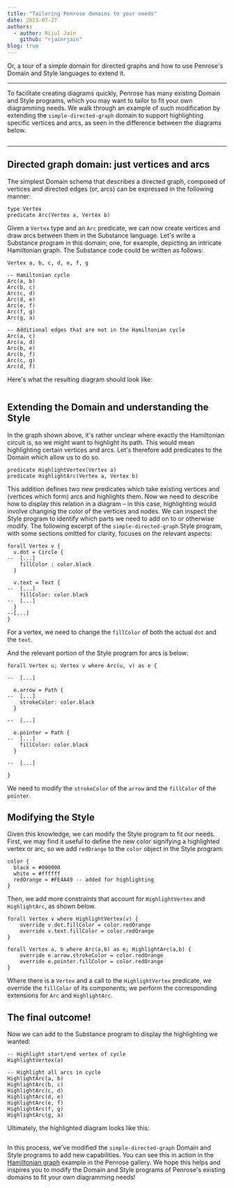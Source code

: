 ```yaml
---
title: "Tailoring Penrose domains to your needs"
date: 2023-07-27
authors:
  - author: Rijul Jain
    github: "rjainrjain"
blog: true
---
```


<script setup>

import hamiltonianCycle from "@penrose/examples/dist/graph-domain/other-examples/hamiltonian-cycle.trio.js";
import { defineComponent, ref } from "vue";
import StagedDiagram from "../src/components/StagedDiagram.vue";
import DemoWrapper from "../src/components/DemoWrapper.vue";
import Embed from "../src/components/Embed.vue";

const highlighted = {
  trio: {
    substance: hamiltonianCycle.substance,
    style: hamiltonianCycle.style[0].contents,
    domain: hamiltonianCycle.domain,
    variation: hamiltonianCycle.variation,
    //animate: false,
  },
  imageResolver: hamiltonianCycle.style[0].resolver,
}

const unhighlightedSubstance = "Vertex a, b, c, d, e, f, g\n\n-- Hamiltonian cycle\nArc(a, b)\nArc(b, c)\nArc(c, d)\nArc(d, e)\nArc(e, f)\nArc(f, g)\nArc(g, a)\n\n-- Additional arcs that are not in the Hamiltonian cycle\nArc(a, c)\nArc(a, d)\nArc(b, e)\nArc(b, f)\nArc(c, g)\nArc(d, f)\n\nAutoLabel All";

const unhighlighted = {
  trio: {
    substance: unhighlightedSubstance,
    style: hamiltonianCycle.style[0].contents,
    domain: hamiltonianCycle.domain,
    variation: hamiltonianCycle.variation,
    //animate: false,
  },
  imageResolver: hamiltonianCycle.style[0].resolver,
}

</script>

<BlogMeta  />

Or, a tour of a simple domain for directed graphs and how to use Penrose's Domain and Style languages to extend it.

---

To facilitate creating diagrams quickly, Penrose has many existing Domain and Style programs, which you may want to tailor to fit your own diagramming needs. We walk through an example of such modification by extending the `simple-directed-graph` domain to support highlighting specific vertices and arcs, as seen in the difference between the diagrams below.

<div style="display: grid;   grid-template-columns: repeat(auto-fit, minmax(320px, 1fr)); grid-gap: 20px">
<Embed :trio=unhighlighted.trio  />
<Embed :trio=highlighted.trio />
</div>

---

## Directed graph domain: just vertices and arcs

The simplest Domain schema that describes a directed graph, composed of vertices and directed edges (or, arcs) can be expressed in the following manner:

```domain
type Vertex
predicate Arc(Vertex a, Vertex b)
```

Given a `Vertex` type and an `Arc` predicate, we can now create vertices and draw arcs between them in the Substance language. Let's write a Substance program in this domain; one, for example, depicting an intricate Hamiltonian graph. The Substance code could be written as follows:

```substance
Vertex a, b, c, d, e, f, g

-- Hamiltonian cycle
Arc(a, b)
Arc(b, c)
Arc(c, d)
Arc(d, e)
Arc(e, f)
Arc(f, g)
Arc(g, a)

-- Additional edges that are not in the Hamiltonian cycle
Arc(a, c)
Arc(a, d)
Arc(b, e)
Arc(b, f)
Arc(c, g)
Arc(d, f)
```

Here's what the resulting diagram should look like:

<div style="display: flex; justify-content: center">
  <div style="width: 100%; max-width: 320px">
    <Embed :trio=unhighlighted.trio />
  </div>
</div>

## Extending the Domain and understanding the Style

In the graph shown above, it's rather unclear where exactly the Hamiltonian circuit is, so we might want to highlight its path. This would mean highlighting certain vertices and arcs. Let's therefore add predicates to the Domain which allow us to do so.

```domain
predicate HighlightVertex(Vertex a)
predicate HighlightArc(Vertex a, Vertex b)
```

This addition defines two new predicates which take existing vertices and (vertices which form) arcs and highlights them. Now we need to describe how to display this relation in a diagram – in this case, highlighting would involve changing the color of the vertices and nodes. We can inspect the Style program to identify which parts we need to add on to or otherwise modify. The following excerpt of the `simple-directed-graph` Style program, with some sections omitted for clarity, focuses on the relevant aspects:

```style
forall Vertex v {
  v.dot = Circle {
--  [...]
    fillColor : color.black
  }

  v.text = Text {
--  [...]
    fillColor: color.black
--  [...]
  }
--[...]
}
```

For a vertex, we need to change the `fillColor` of both the actual `dot` and the `text`.

And the relevant portion of the Style program for arcs is below:

```style
forall Vertex u; Vertex v where Arc(u, v) as e {

--  [...]

  e.arrow = Path {
--  [...]
    strokeColor: color.black
  }

--  [...]

  e.pointer = Path {
--  [...]
    fillColor: color.black
  }

--  [...]

}
```

We need to modify the `strokeColor` of the `arrow` and the `fillColor` of the `pointer`.

## Modifying the Style

Given this knowledge, we can modify the Style program to fit our needs. First, we may find it useful to define the new color signifying a highlighted vertex or arc, so we add `redOrange` to the `color` object in the Style program:

```style
color {
  black = #000000
  white = #ffffff
  redOrange = #FE4A49 -- added for highlighting
}
```

Then, we add more constraints that account for `HighlightVertex` and `HighlightArc`, as shown below.

```style
forall Vertex v where HighlightVertex(v) {
    override v.dot.fillColor = color.redOrange
    override v.text.fillColor = color.redOrange
}

forall Vertex a, b where Arc(a,b) as e; HighlightArc(a,b) {
    override e.arrow.strokeColor = color.redOrange
    override e.pointer.fillColor = color.redOrange
}
```

Where there is a `Vertex` and a call to the `HighlightVertex` predicate, we override the `fillColor` of its components; we perform the corresponding extensions for `Arc` and `HighlightArc`.

## The final outcome!

Now we can add to the Substance program to display the highlighting we wanted:

```substance
-- Highlight start/end vertex of cycle
HighlightVertex(a)

-- Highlight all arcs in cycle
HighlightArc(a, b)
HighlightArc(b, c)
HighlightArc(c, d)
HighlightArc(d, e)
HighlightArc(e, f)
HighlightArc(f, g)
HighlightArc(g, a)
```

Ultimately, the highlighted diagram looks like this:

<div style="display: flex; justify-content: center">
  <div style="width: 100%; max-width: 320px">
    <Embed :trio=highlighted.trio />
  </div>
</div>

In this process, we've modified the `simple-directed-graph` Domain and Style programs to add new capabilities. You can see this in action in the [Hamiltonian graph](https://penrose.cs.cmu.edu/try/?examples=graph-domain/other-examples/hamiltonian-cycle) example in the Penrose gallery. We hope this helps and inspires you to modify the Domain and Style programs of Penrose's existing domains to fit your own diagramming needs!
